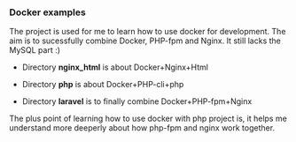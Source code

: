 ### Docker examples
The project is used for me to learn how to use docker for development. The aim is to sucessfully combine Docker, PHP-fpm and Nginx. It still lacks the MySQL part :)

+ Directory **nginx_html** is about Docker+Nginx+Html

+ Directory **php** is about Docker+PHP-cli+php

+ Directory **laravel** is to finally combine Docker+PHP-fpm+Nginx

The plus point of learning how to use docker with php project is, it helps me understand more deeperly about how php-fpm and nginx work together. 
